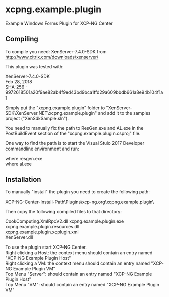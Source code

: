 # xcpng.example.plugin
Example Windows Forms Plugin for XCP-NG Center

## Compiling

To compile you need: XenServer-7.4.0-SDK from http://www.citrix.com/downloads/xenserver/

This plugin was tested with:

XenServer-7.4.0-SDK  
Feb 28, 2018  
SHA-256 - 9972618501a20f9ae82ab4f9ed43bd9bca1ffd29a609bbdb661a8e94b104f1a1

Simply put the "xcpng.example.plugin" folder to "XenServer-SDK\XenServer.NET\xcpng.example.plugin" and add it to the samples project ("XenSdkSample.sln").

You need to manually fix the path to ResGen.exe and AL.exe in the PostBuildEvent section of the "xcpng.example.plugin.csproj" file.

One way to find the path is to start the Visual Stuio 2017 Developer commandline environment and run:

where resgen.exe  
where al.exe


## Installation

To manually "install" the plugin you need to create the following path:

XCP-NG-Center-Install-Path\Plugins\xcp-ng.org\xcpng.example.plugin\

Then copy the following compiled files to that directory:

CookComputing.XmlRpcV2.dll
xcpng.example.plugin.exe  
xcpng.example.plugin.resources.dll  
xcpng.example.plugin.xcplugin.xml  
XenServer.dll  

To use the plugin start XCP-NG Center.  
Right clicking a Host: the context menu should contain an entry named "XCP-NG Example Plugin Host"  
Right clicking a VM: the context menu should contain an entry named "XCP-NG Example Plugin VM"  
Top Menu "Server": should contain an entry named "XCP-NG Example Plugin Host"  
Top Menu "VM": should contain an entry named "XCP-NG Example Plugin VM"  
